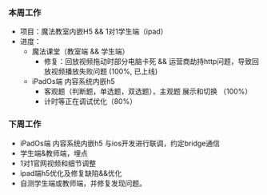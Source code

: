 ### 本周工作
* 项目：魔法教室内嵌H5 && 1对1学生端（ipad）
* 进度： 
    * 魔法课堂（教室端 && 学生端）
      * 修复：回放视频拖动时部分电脑卡死 && 运营商劫持http问题，导致回放视频播放失败问题 (100%, 已上线)
    * iPadOs端 内容系统内嵌h5
      * 客观题（判断题，单选题，双选题），主观题 展示和切换 （100%）
      * 计时等正在调试优化（80%）
### 下周工作
* iPadOs端 内容系统内嵌h5 与ios开发进行联调，约定bridge通信
* 学生端&教师端，埋点
* 1对1官网视频和细节调整
* ipad端h5优化及修复缺陷&&优化
* 自测学生端或教师端，并修复发现问题。




